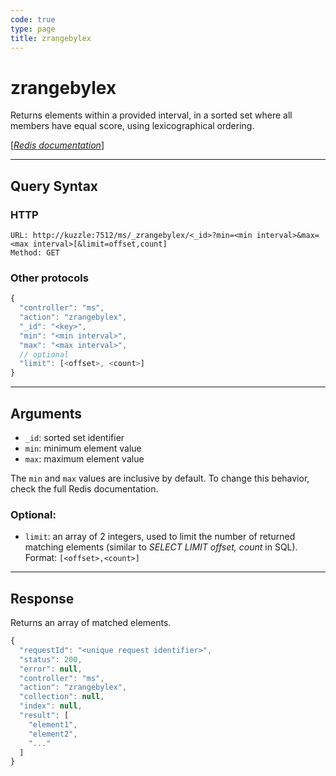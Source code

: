 ```yaml
---
code: true
type: page
title: zrangebylex
---
```


# zrangebylex



Returns elements within a provided interval, in a sorted set where all members have equal score, using lexicographical ordering.

[[_Redis documentation_]](https://redis.io/commands/zrangebylex)

---

## Query Syntax

### HTTP

```http
URL: http://kuzzle:7512/ms/_zrangebylex/<_id>?min=<min interval>&max=<max interval>[&limit=offset,count]
Method: GET
```

### Other protocols

```js
{
  "controller": "ms",
  "action": "zrangebylex",
  "_id": "<key>",
  "min": "<min interval>",
  "max": "<max interval>",
  // optional
  "limit": [<offset>, <count>]
}
```

---

## Arguments

- `_id`: sorted set identifier
- `min`: minimum element value
- `max`: maximum element value

The `min` and `max` values are inclusive by default. To change this behavior, check the full Redis documentation.

### Optional:

- `limit`: an array of 2 integers, used to limit the number of returned matching elements (similar to _SELECT LIMIT offset, count_ in SQL). Format: `[<offset>,<count>]`

---

## Response

Returns an array of matched elements.

```js
{
  "requestId": "<unique request identifier>",
  "status": 200,
  "error": null,
  "controller": "ms",
  "action": "zrangebylex",
  "collection": null,
  "index": null,
  "result": [
    "element1",
    "element2",
    "..."
  ]
}
```
